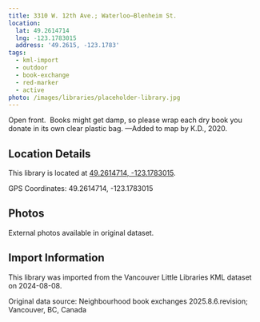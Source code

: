 ```yaml
---
title: 3310 W. 12th Ave.; Waterloo—Blenheim St.
location:
  lat: 49.2614714
  lng: -123.1783015
  address: '49.2615, -123.1783'
tags:
  - kml-import
  - outdoor
  - book-exchange
  - red-marker
  - active
photo: /images/libraries/placeholder-library.jpg
---
```

Open front.  Books might get damp, so please wrap each dry book you donate in its own clear plastic bag.
—Added to map by K.D., 2020.

## Location Details

This library is located at [49.2614714, -123.1783015](https://www.google.com/maps?q=49.2614714,-123.1783015).

GPS Coordinates: 49.2614714, -123.1783015

## Photos

External photos available in original dataset.

## Import Information

This library was imported from the Vancouver Little Libraries KML dataset on 2024-08-08.

Original data source: Neighbourhood book exchanges 2025.8.6.revision; Vancouver, BC, Canada

